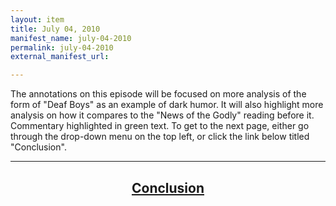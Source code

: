 ```yaml
---
layout: item
title: July 04, 2010
manifest_name: july-04-2010
permalink: july-04-2010
external_manifest_url: 

---
```

<!-- Add an essay or interpretive material below this line,
using HTML or markdown.  Do not modify this file above this line -->
The annotations on this episode will be focused on more analysis of the form of "Deaf Boys" as an example of dark humor. It will also highlight more analysis on how it compares to the "News of the Godly" reading before it. Commentary highlighted in green text. To get to the next page, either go through the drop-down menu on the top left, or click the link below titled "Conclusion". 
<hr>
<center><h2><a href="https://lgsump.github.io/le-show/conclusion">Conclusion</a></h2></center>
